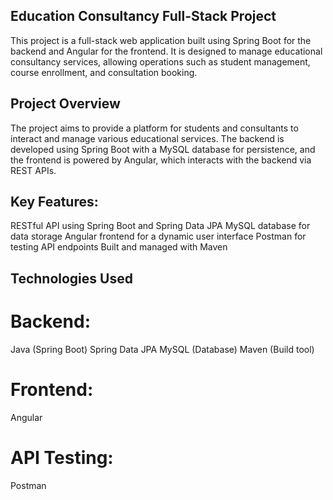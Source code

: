 ## Education Consultancy Full-Stack Project
This project is a full-stack web application built using Spring Boot for the backend and Angular for the frontend. It is designed to manage educational consultancy services, allowing operations such as student management, course enrollment, and consultation booking.

## Project Overview
The project aims to provide a platform for students and consultants to interact and manage various educational services. The backend is developed using Spring Boot with a MySQL database for persistence, and the frontend is powered by Angular, which interacts with the backend via REST APIs.

## Key Features:
RESTful API using Spring Boot and Spring Data JPA
MySQL database for data storage
Angular frontend for a dynamic user interface
Postman for testing API endpoints
Built and managed with Maven
## Technologies Used
# Backend:
Java (Spring Boot)
Spring Data JPA
MySQL (Database)
Maven (Build tool)
# Frontend:
Angular
# API Testing:
Postman
